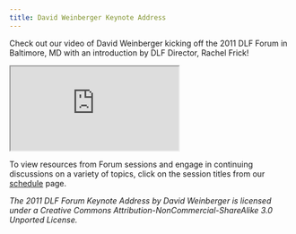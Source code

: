 ```yaml
---
title: David Weinberger Keynote Address
---
```


Check out our video of David Weinberger kicking off the 2011 DLF Forum in Baltimore, MD with an introduction by DLF Director, Rachel Frick!

<div class="ratio ratio-16x9">
  <iframe src="https://www.youtube.com/embed/eRJV3sGw-CE?si=EvYWWJdYmicQIBoe?rel=0" title="YouTube video" allowfullscreen></iframe>
</div>


To view resources from Forum sessions and engage in continuing discussions on a variety of topics, click on the session titles from our [schedule]({{'/schedule'}}) page.

*The 2011 DLF Forum Keynote Address by David Weinberger is licensed under a Creative Commons Attribution-NonCommercial-ShareAlike 3.0 Unported License.*